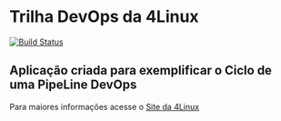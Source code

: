 # Trilha DevOps da 4Linux

<!-- Altere a Flag abaixo com sua URL do Travis -->
[![Build Status](https://travis-ci.org/wrassis84/DevOpsLab-HelloWorld.svg?branch=master)](https://travis-ci.org/wrassis84/DevOpsLab-HelloWorld)

## Aplicação criada para exemplificar o Ciclo de uma PipeLine DevOps


Para maiores informações acesse o [Site da 4Linux](https://www.4linux.com.br/cursos/devops)
